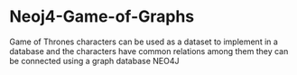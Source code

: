 # Neoj4-Game-of-Graphs
Game of Thrones characters can be used as a dataset to implement in  a database and the characters have common relations among them they can be connected using a graph database NEO4J
